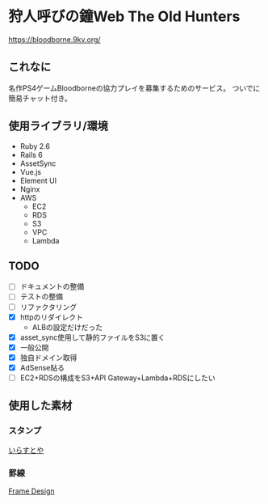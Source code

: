 # 狩人呼びの鐘Web The Old Hunters

https://bloodborne.9kv.org/

## これなに

名作PS4ゲームBloodborneの協力プレイを募集するためのサービス。
ついでに簡易チャット付き。

## 使用ライブラリ/環境

- Ruby 2.6
- Rails 6
- AssetSync
- Vue.js
- Element UI
- Nginx
- AWS
  - EC2
  - RDS
  - S3
  - VPC
  - Lambda

## TODO

- [ ] ドキュメントの整備
- [ ] テストの整備
- [ ] リファクタリング
- [x] httpのリダイレクト
  - ALBの設定だけだった
- [x] asset_sync使用して静的ファイルをS3に置く
- [x] 一般公開
- [x] 独自ドメイン取得
- [x] AdSense貼る
- [ ] EC2+RDSの構成をS3+API Gateway+Lambda+RDSにしたい

## 使用した素材

### スタンプ

[いらすとや](https://www.irasutoya.com/)

### 罫線

[Frame Design](http://frames-design.com/)
